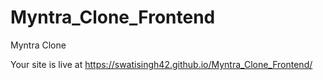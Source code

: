 # Myntra_Clone_Frontend
Myntra Clone

Your site is live at https://swatisingh42.github.io/Myntra_Clone_Frontend/
